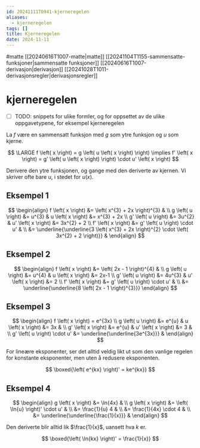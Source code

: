 ```yaml
---
id: 20241111T0941-kjerneregelen
aliases:
  - kjerneregelen
tags: []
title: Kjerneregelen
date: 2024-11-11
---
```


#matte [[20240616T1007-matte|matte]] [[20241104T1155-sammensatte-funksjoner|sammensatte funksjoner]] [[20240616T1007-derivasjon|derivasjon]] [[20241028T1011-derivasjonsregler|derivasjonsregler]]

# kjerneregelen

- [ ] TODO: snippets for ulike formler, og for oppsettet av de ulike oppgavetypene, for eksempel kjerneregelen

La $f$ være en sammensatt funksjon med $g$ som ytre funksjon og $u$ som kjerne.

$$
\LARGE f \left( x \right) = g \left( u \left( x \right) \right) \implies f' \left( x \right) = g' \left( u \left( x \right) \right) \cdot u' \left( x \right)
$$

Derivere den ytre funksjonen, og gange med den deriverte av kjernen. Vi skriver ofte bare $u$, i stedet for $u \left( x \right)$.

## Eksempel 1

$$
\begin{align}
    f \left( x \right) &= \left( x^{3} + 2x \right)^{3} & \\
    g \left( u \right) &= u^{3} & u \left( x \right) &= x^{3} + 2x \\
    g' \left( u \right) &= 3u^{2} & u' \left( x \right) &= 3x^{2} + 2 \\
    f' \left( x \right) &= g' \left( u \right) \cdot u' & \\
    &= \underline{\underline{3 \left( x^{3} + 2x \right)^{2} \cdot \left( 3x^{2} + 2 \right)}} &
\end{align}
$$

## Eksempel 2

$$
\begin{align}
    f \left( x \right) &= \left( 2x - 1 \right)^{4} & \\
    g \left( u \right) &= u^{4} & u \left( x \right) &= 2x-1 \\
    g' \left( u \right) &= 4u^{3} & u' \left( x \right) &= 2 \\
    f' \left( x \right) &= g' \left( u \right) \cdot u' & \\
    &= \underline{\underline{8 \left( 2x - 1 \right)^{3}}}
\end{align}
$$

## Eksempel 3

$$
\begin{align}
    f \left( x \right) = e^{3x} \\
    g \left( u \right) &= e^{u} & u \left( x \right) &= 3x & \\
    g' \left( x \right) &= e^{u} & u' \left( x \right) &= 3 & \\
    g' \left( u \right) \cdot u' &= \underline{\underline{3e^{3x}}} &
\end{align}
$$

For lineære eksponenter, ser det alltid veldig likt ut som den vanlige regelen for konstante eksponenter, men uten å redusere eksponenten.

$$
\boxed{\left( e^{kx} \right)' = ke^{kx}}
$$

## Eksempel 4

$$
\begin{align}
    g \left( x \right) &= \ln{4x} & \\
    g \left( x \right) &= \left( \ln{u} \right)' \cdot u' &  \\
    &= \frac{1}{u} 4 & \\
    &= \frac{1}{4x} \cdot 4 & \\
    &= \underline{\underline{\frac{1}{x}}} &
\end{align}
$$

Den deriverte blir alltid lik $\frac{1}{x}$, uansett hva $k$ er.

$$
\boxed{\left( \ln{kx} \right)' = \frac{1}{x}}
$$
